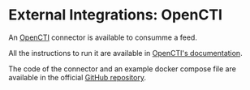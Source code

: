 # External Integrations: OpenCTI

An [OpenCTI](https://www.opencti.io) connector is available to consumme a feed.

All the instructions to run it are available in [OpenCTI's documentation](https://www.notion.so/Connectors-4586c588462d4a1fb5e661f2d9837db8).

The code of the connector and an example docker compose file are available in the official [GitHub repository]( https://github.com/OpenCTI-Platform/connectors/tree/master/external-import/sekoia).
